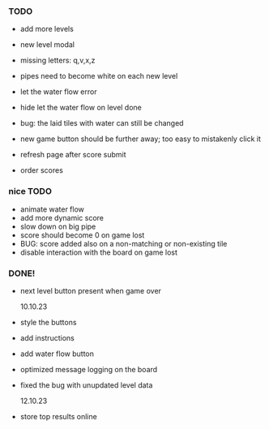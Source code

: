 ### TODO

- add more levels
- new level modal
- missing letters: q,v,x,z
- pipes need to become white on each new level
- let the water flow error
- hide let the water flow on level done
- bug: the laid tiles with water can still be changed
- new game button should be further away; too easy to mistakenly click it

- refresh page after score submit
- order scores

### nice TODO

- animate water flow
- add more dynamic score
- slow down on big pipe
- score should become 0 on game lost
- BUG: score added also on a non-matching or non-existing tile
- disable interaction with the board on game lost

### DONE!

- next level button present when game over

  10.10.23

- style the buttons
- add instructions
- add water flow button
- optimized message logging on the board
- fixed the bug with unupdated level data

  12.10.23

- store top results online
